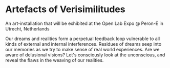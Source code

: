 # Artefacts of Verisimilitudes
An art-installation that will be exhibited at the Open Lab Expo @ Peron-E in Utrecht, Netherlands

Our dreams and realities form a perpetual feedback loop vulnerable to all kinds of external and internal interferences. Residues of dreams seep into our memories as we try to make sense of real world experiences. Are we aware of delusional visions? Let's consciously look at the unconscious, and reveal the flaws in the weaving of our realities.
